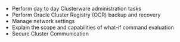 
* Perform day to day Clusterware administration tasks
* Perform Oracle Cluster Registry (OCR) backup and recovery
* Manage network settings
* Explain the scope and capabilities of what-if command evaluation
* Secure Cluster Communication